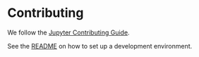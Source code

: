# Contributing

We follow the [Jupyter Contributing Guide](https://docs.jupyter.org/en/latest/contributing/content-contributor.html).

See the [README](https://github.com/jupyter/jupyter_core/blob/master/README.md) on how to set up a development environment.
